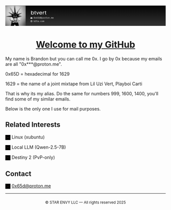 <p align="center">
  <img src="images/readmebanner.png" alt="Banner" style="max-width: 100%; height: auto;" />
</p>

<h1 align="center"><u><strong>Welcome to my GitHub</strong></u></h1>

My name is Brandon but you can call me 0x. I go by 0x because my emails are all "0x***@proton.me". 

0x65D = hexadecimal for 1629

1629 = the name of a joint mixtape from Lil Uzi Vert, Playboi Carti

That is why its my alias. Do the same for numbers 999, 1600, 1400, you'll find some of my similar emails. 

Below is the only one I use for mail purposes.

## **Related Interests**

<p><img src="images/staricon.svg" width="16" style="filter: invert(100%); vertical-align: middle;" /> Linux (xubuntu)</p>
<p><img src="images/staricon.svg" width="16" style="filter: invert(100%); vertical-align: middle;" /> Local LLM (Qwen-2.5-7B)</p>
<p><img src="images/staricon.svg" width="16" style="filter: invert(100%); vertical-align: middle;" /> Destiny 2 (PvP-only)</p>

## **Contact**

<p>
  <img src="images/staricon.svg" width="16" style="filter: invert(100%); vertical-align: middle;" />
  <a href="mailto:0x65d@proton.me">0x65d@proton.me</a>
</p>

---

<p align="center"><sub>© STAR ENVY LLC — All rights reserved 2025</sub></p>
